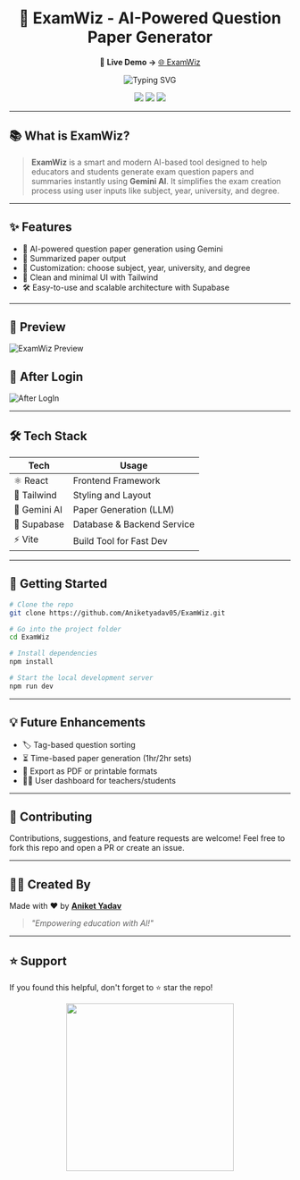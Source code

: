 <h1 align="center">📘 ExamWiz - AI-Powered Question Paper Generator</h1>

<p align="center">
  🔗 <strong>Live Demo →</strong> <a href="https://exam-wiz-five.vercel.app/">🌐 ExamWiz</a>
</p>

<p align="center">
  <img src="https://readme-typing-svg.demolab.com?font=Fira+Code&duration=2000&pause=1000&color=1E90FF&center=true&vCenter=true&width=500&lines=Welcome+to+ExamWiz!;Generate+Exam+Papers+Smartly!;React+%2B+Gemini+%2B+Supabase+%3D+Exam+Automation" alt="Typing SVG" />
</p>

<p align="center">
  <img src="https://img.shields.io/github/languages/top/Aniketyadav05/ExamWiz?color=blue&style=for-the-badge" />
  <img src="https://img.shields.io/github/repo-size/Aniketyadav05/ExamWiz?style=for-the-badge&color=blueviolet" />
  <img src="https://img.shields.io/github/last-commit/Aniketyadav05/ExamWiz?style=for-the-badge&color=green" />
</p>

---

## 📚 What is ExamWiz?

> **ExamWiz** is a smart and modern AI-based tool designed to help educators and students generate exam question papers and summaries instantly using **Gemini AI**. It simplifies the exam creation process using user inputs like subject, year, university, and degree.

---

## ✨ Features

- 🧠 AI-powered question paper generation using Gemini
- 📄 Summarized paper output
- 🎯 Customization: choose subject, year, university, and degree
- 🧩 Clean and minimal UI with Tailwind
- 🛠️ Easy-to-use and scalable architecture with Supabase

---

## 📸 Preview

![ExamWiz Preview](https://github.com/user-attachments/assets/f493bac1-2a84-4094-9139-cdcb61d5cf7c)
## 📸 After Login
![After LogIn](https://github.com/user-attachments/assets/896a51f2-ded1-4daf-9e3b-e1769b38ddc7)


<!-- Replace with actual screenshot if available -->

---

## 🛠️ Tech Stack

| Tech         | Usage                      |
|--------------|----------------------------|
| ⚛️ React     | Frontend Framework         |
| 🎨 Tailwind  | Styling and Layout         |
| 🔮 Gemini AI | Paper Generation (LLM)     |
| 🧰 Supabase  | Database & Backend Service |
| ⚡ Vite      | Build Tool for Fast Dev     |

---

## 🚀 Getting Started

```bash
# Clone the repo
git clone https://github.com/Aniketyadav05/ExamWiz.git

# Go into the project folder
cd ExamWiz

# Install dependencies
npm install

# Start the local development server
npm run dev
````

---

## 💡 Future Enhancements

* 🏷️ Tag-based question sorting
* ⏳ Time-based paper generation (1hr/2hr sets)
* 🧾 Export as PDF or printable formats
* 🧑‍🎓 User dashboard for teachers/students

---

## 🤝 Contributing

Contributions, suggestions, and feature requests are welcome!
Feel free to fork this repo and open a PR or create an issue.

---

## 🧑‍💻 Created By

Made with ❤️ by [**Aniket Yadav**](https://github.com/Aniketyadav05)

> *"Empowering education with AI!"*

---

## ⭐ Support

If you found this helpful, don't forget to ⭐ star the repo!

<p align="center">
  <img src="https://media.giphy.com/media/v1.Y2lkPTc5MGI3NjExY2IxdDB6NDBxOHVkaTU0bnp0Yzg0ZGV6ZzNkbDlqcnc0ZGtnc2VtaCZlcD12MV9naWZzX3NlYXJjaCZjdD1n/zINs6k7lwfawSbLOIc/giphy.gif" width="300"/>
</p>

